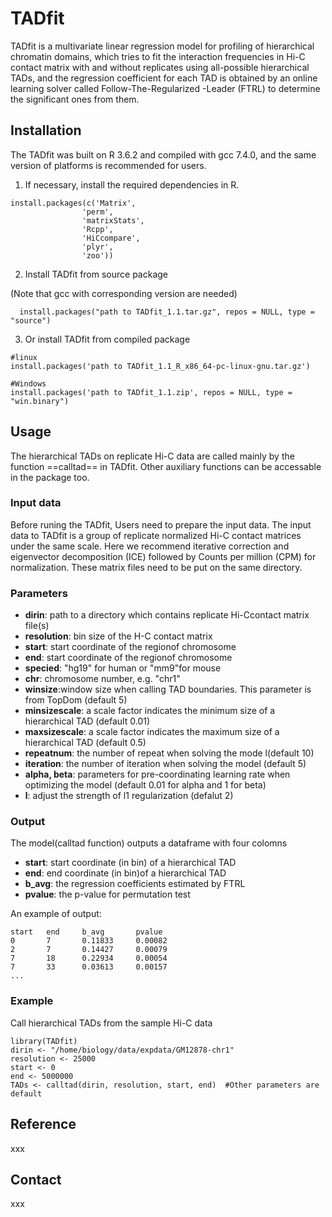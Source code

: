 # TADfit

TADfit is a multivariate linear regression model for profiling of hierarchical chromatin domains, which tries to fit the interaction frequencies in Hi-C contact matrix with and without replicates using all-possible hierarchical TADs, and the regression coefficient for each TAD is obtained by an online learning solver called Follow-The-Regularized -Leader (FTRL) to determine the significant ones from them.

## Installation
 The TADfit was built on R 3.6.2 and compiled with gcc 7.4.0, and the same version of platforms is recommended for users.
 1) If necessary, install the required dependencies in R. 
```
install.packages(c('Matrix', 
                'perm', 
                'matrixStats', 
                'Rcpp', 
                'HiCcompare', 
                'plyr', 
                'zoo'))
```
 2) Install TADfit from source package

  (Note that gcc with corresponding version are needed)
```
  install.packages("path to TADfit_1.1.tar.gz", repos = NULL, type = "source") 
```  
  
 3) Or install TADfit from compiled package
```
#linux
install.packages('path to TADfit_1.1_R_x86_64-pc-linux-gnu.tar.gz')
```
```
#Windows
install.packages('path to TADfit_1.1.zip', repos = NULL, type = "win.binary")
```

## Usage
The hierarchical TADs on replicate Hi-C data are called mainly by the  function ==calltad== in TADfit. Other auxiliary functions can be accessable in the package too.
### Input data
Before runing the TADfit, Users need to prepare the input data. The input data to TADfit is a group of replicate normalized Hi-C contact matrices under the same scale. Here we recommend iterative correction and eigenvector decomposition (ICE) followed by Counts per million (CPM) for normalization. These matrix files need to be put on the same directory.

### Parameters
- **dirin**: path to a directory which contains replicate Hi-Ccontact matrix file(s)
- **resolution**: bin size of the H-C contact matrix
- **start**: start coordinate of the regionof chromosome
- **end**: start coordinate of the regionof chromosome
- **specied**: "hg19" for human or "mm9"for mouse
- **chr**: chromosome number, e.g. "chr1"
- **winsize**:window size when calling TAD boundaries. This parameter is from TopDom (default 5)
- **minsizescale**: a scale factor indicates the minimum size of a hierarchical TAD (default 0.01)
- **maxsizescale**: a scale factor indicates the maximum size of a hierarchical TAD (default 0.5)
- **repeatnum**: the number of repeat when solving the mode l(default 10)
- **iteration**: the number of iteration when solving the model (default 5)
- **alpha, beta**: parameters for pre-coordinating learning rate when optimizing the model (default 0.01 for alpha and 1 for beta)
- **l**: adjust the strength of l1 regularization (defalut 2)

### Output
The model(calltad function) outputs a dataframe with four colomns
- **start**: start coordinate (in bin) of a hierarchical TAD
- **end**: end coordinate (in bin)of a hierarchical TAD
- **b_avg**: the regression coefficients estimated by FTRL
- **pvalue**: the p-value for permutation test

An example of output:
```
start   end     b_avg       pvalue
0       7       0.11833     0.00082
2       7       0.14427     0.00079
7       18      0.22934     0.00054
7       33      0.03613     0.00157
...
```

### Example
Call hierarchical TADs from the sample Hi-C data
```
library(TADfit)
dirin <- "/home/biology/data/expdata/GM12878-chr1"
resolution <- 25000
start <- 0
end <- 5000000
TADs <- calltad(dirin, resolution, start, end)  #Other parameters are default
```
## Reference
xxx


## Contact
xxx
